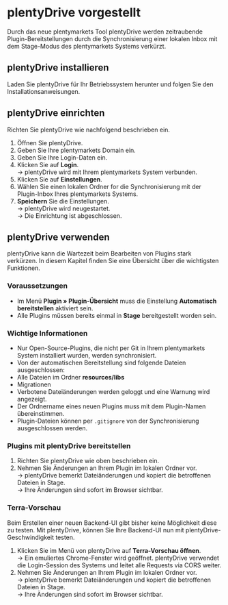 # plentyDrive vorgestellt

Durch das neue plentymarkets Tool plentyDrive werden zeitraubende Plugin-Bereitstellungen durch die Synchronisierung einer lokalen Inbox mit dem Stage-Modus des plentymarkets Systems verkürzt.

## plentyDrive installieren

Laden Sie plentyDrive für Ihr Betriebssystem herunter und folgen Sie den Installationsanweisungen.

## plentyDrive einrichten

Richten Sie plentyDrive wie nachfolgend beschrieben ein.

1. Öffnen Sie plentyDrive.
2. Geben Sie Ihre plentymarkets Domain ein.
3. Geben Sie Ihre Login-Daten ein.
4. Klicken Sie auf **Login**.<br />→ plentyDrive wird mit Ihrem plentymarkets System verbunden.
5. Klicken Sie auf **Einstellungen**.
6. Wählen Sie einen lokalen Ordner for die Synchronisierung mit der Plugin-Inbox Ihres plentymarkets Systems.
7. **Speichern** Sie die Einstellungen.<br />→ plentyDrive wird neugestartet.<br />→ Die Einrichtung ist abgeschlossen.

## plentyDrive verwenden

plentyDrive kann die Wartezeit beim Bearbeiten von Plugins stark verkürzen. In diesem Kapitel finden Sie eine Übersicht über die wichtigsten Funktionen.

### Voraussetzungen

* Im Menü **Plugin » Plugin-Übersicht** muss die Einstellung **Automatisch bereitstellen** aktiviert sein.
* Alle Plugins müssen bereits einmal in **Stage** bereitgestellt worden sein.

### Wichtige Informationen

* Nur Open-Source-Plugins, die nicht per Git in Ihrem plentymarkets System installiert wurden, werden synchronisiert.
* Von der automatischen Bereitstellung sind folgende Dateien ausgeschlossen:
 * Alle Dateien im Ordner **resources/libs**
 * Migrationen
* Verbotene Dateiänderungen werden geloggt und eine Warnung wird angezeigt.
* Der Ordnername eines neuen Plugins muss mit dem Plugin-Namen übereinstimmen.
* Plugin-Dateien können per `.gitignore` von der Synchronisierung ausgeschlossen werden.

### Plugins mit plentyDrive bereitstellen

1. Richten Sie plentyDrive wie oben beschrieben ein.
2. Nehmen Sie Änderungen an Ihrem Plugin im lokalen Ordner vor.
<br />→ plentyDrive bemerkt Dateiänderungen und kopiert die betroffenen Dateien in Stage.
<br />→ Ihre Änderungen sind sofort im Browser sichtbar.

### Terra-Vorschau

Beim Erstellen einer neuen Backend-UI gibt bisher keine Möglichkeit diese zu testen. Mit plentyDrive, können Sie Ihre Backend-UI nun mit plentyDrive-Geschwindigkeit testen.

1. Klicken Sie im Menü von plentyDrive auf **Terra-Vorschau öffnen**.<br />→ Ein emuliertes Chrome-Fenster wird geöffnet. plentyDrive verwendet die Login-Session des Systems und leitet alle Requests via CORS weiter.
2. Nehmen Sie Änderungen an Ihrem Plugin im lokalen Ordner vor.
<br />→ plentyDrive bemerkt Dateiänderungen und kopiert die betroffenen Dateien in Stage.
<br />→ Ihre Änderungen sind sofort im Browser sichtbar.
